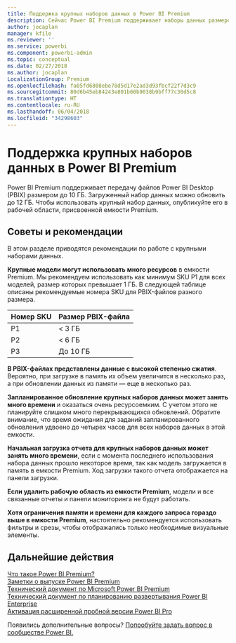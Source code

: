 ```yaml
---
title: Поддержка крупных наборов данных в Power BI Premium
description: Сейчас Power BI Premium поддерживает наборы данных размером до 10 ГБ.
author: jocaplan
manager: kfile
ms.reviewer: ''
ms.service: powerbi
ms.component: powerbi-admin
ms.topic: conceptual
ms.date: 02/27/2018
ms.author: jocaplan
LocalizationGroup: Premium
ms.openlocfilehash: fa05fd6808ebe78d5d17e2ad3d93fbcf22f7d3c9
ms.sourcegitcommit: 80d6b45eb84243e801b60b9038b9bff77c30d5c8
ms.translationtype: HT
ms.contentlocale: ru-RU
ms.lasthandoff: 06/04/2018
ms.locfileid: "34298603"
---
```

# <a name="power-bi-premium-support-for-large-datasets"></a>Поддержка крупных наборов данных в Power BI Premium

Power BI Premium поддерживает передачу файлов Power BI Desktop (PBIX) размером до 10 ГБ. Загруженный набор данных можно обновить до 12 ГБ. Чтобы использовать крупный набор данных, опубликуйте его в рабочей области, присвоенной емкости Premium.
 
## <a name="best-practices"></a>Советы и рекомендации

В этом разделе приводятся рекомендации по работе с крупными наборами данных.

**Крупные модели могут использовать много ресурсов** в емкости Premium. Мы рекомендуем использовать как минимум SKU P1 для всех моделей, размер которых превышает 1 ГБ. В следующей таблице описаны рекомендуемые номера SKU для PBIX-файлов разного размера.


   |Номер SKU  |Размер PBIX-файла   |
   |---------|---------|
   |P1    | < 3 ГБ        |
   |P2    | < 6 ГБ        |
   |P3    | До 10 ГБ   |



**В PBIX-файлах представлены данные с высокой степенью сжатия**. Вероятно, при загрузке в память их объем увеличится в несколько раз, а при обновлении данных из памяти — еще в несколько раз.

**Запланированное обновление крупных наборов данных может занять много времени** и оказаться очень ресурсоемким. С учетом этого не планируйте слишком много перекрывающихся обновлений. Обратите внимание, что время ожидания для заданий запланированного обновления удвоено до четырех часов для всех наборов данных в этой емкости.

**Начальная загрузка отчета для крупных наборов данных может занять много времени**, если с момента последнего использования набора данных прошло некоторое время, так как модель загружается в память в емкости Premium. Ход загрузки такого отчета отображается на панели загрузки.

**Если удалить рабочую область из емкости Premium**, модели и все связанные отчеты и панели мониторинга не будут работать.

**Хотя ограничения памяти и времени для каждого запроса гораздо выше в емкости Premium**, настоятельно рекомендуется использовать фильтры и срезы, чтобы отображались только необходимые визуальные элементы.

## <a name="next-steps"></a>Дальнейшие действия
[Что такое Power BI Premium?](service-premium.md)  
[Заметки о выпуске Power BI Premium](service-premium-release-notes.md)  
[Технический документ по Microsoft Power BI Premium](https://aka.ms/pbipremiumwhitepaper)  
[Технический документ по планированию развертывания Power BI Enterprise](https://aka.ms/pbienterprisedeploy)  
[Активация расширенной пробной версии Power BI Pro](service-extended-pro-trial.md)  

Появились дополнительные вопросы? [Попробуйте задать вопрос в сообществе Power BI.](https://community.powerbi.com/)
